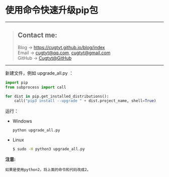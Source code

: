 # 使用命令快速升级pip包

---
> ## Contact me:
> Blog -> <https://cugtyt.github.io/blog/index>  
> Email -> <cugtyt@qq.com>, <cugtyt@gmail.com>  
> GitHub -> [Cugtyt@GitHub](https://github.com/Cugtyt)

---

新建文件，例如 upgrade_all.py ：

``` python
import pip
from subprocess import call

for dist in pip.get_installed_distributions():
    call("pip3 install --upgrade " + dist.project_name, shell=True)
```

运行：

- Windows 
    ``` cmd
    python upgrade_all.py
    ```

- Linux 
    ``` bash
    $ sudo -H python3 upgrade_all.py
    ```  


**注意:**

    如果是使用python2，将上面的命令和代码改成2。